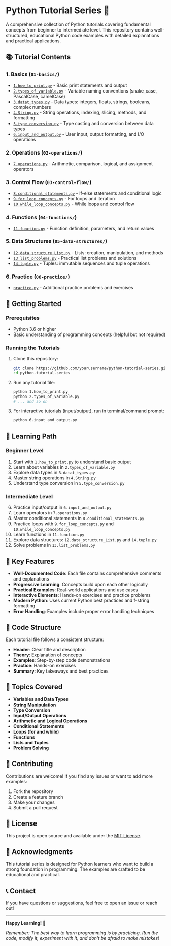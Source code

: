 # Python Tutorial Series 🐍

A comprehensive collection of Python tutorials covering fundamental concepts from beginner to intermediate level. This repository contains well-structured, educational Python code examples with detailed explanations and practical applications.

## 📚 Tutorial Contents

### 1. **Basics** (`01-basics/`)
- [`1.how_to_print.py`](01-basics/1.how_to_print.py) - Basic print statements and output
- [`2.types_of_variable.py`](01-basics/2.types_of_variable.py) - Variable naming conventions (snake_case, PascalCase, camelCase)
- [`3.datat_types.py`](01-basics/3.datat_types.py) - Data types: integers, floats, strings, booleans, complex numbers
- [`4.String.py`](01-basics/4.String.py) - String operations, indexing, slicing, methods, and formatting
- [`5.type_conversion.py`](01-basics/5.type_conversion.py) - Type casting and conversion between data types
- [`6.input_and_output.py`](01-basics/6.input_and_output.py) - User input, output formatting, and I/O operations

### 2. **Operations** (`02-operations/`)
- [`7.operations.py`](02-operations/7.operations.py) - Arithmetic, comparison, logical, and assignment operators

### 3. **Control Flow** (`03-control-flow/`)
- [`8.conditional_statements.py`](03-control-flow/8.conditional_statements.py) - If-else statements and conditional logic
- [`9.for_loop_concepts.py`](03-control-flow/9.for_loop_concepts.py) - For loops and iteration
- [`10.while_loop_concepts.py`](03-control-flow/10.while_loop_concepts.py) - While loops and control flow

### 4. **Functions** (`04-functions/`)
- [`11.function.py`](04-functions/11.function.py) - Function definition, parameters, and return values

### 5. **Data Structures** (`05-data-structures/`)
- [`12.data_structure_List.py`](05-data-structures/12.data_structure_List.py) - Lists: creation, manipulation, and methods
- [`13.list_problems.py`](05-data-structures/13.list_problems.py) - Practical list problems and solutions
- [`14.tuple.py`](05-data-structures/14.tuple.py) - Tuples: immutable sequences and tuple operations

### 6. **Practice** (`06-practice/`)
- [`practice.py`](06-practice/practice.py) - Additional practice problems and exercises

## 🚀 Getting Started

### Prerequisites
- Python 3.6 or higher
- Basic understanding of programming concepts (helpful but not required)

### Running the Tutorials
1. Clone this repository:
   ```bash
   git clone https://github.com/yourusername/python-tutorial-series.git
   cd python-tutorial-series
   ```

2. Run any tutorial file:
   ```bash
   python 1.how_to_print.py
   python 2.types_of_variable.py
   # ... and so on
   ```

3. For interactive tutorials (input/output), run in terminal/command prompt:
   ```bash
   python 6.input_and_output.py
   ```

## 📖 Learning Path

### Beginner Level
1. Start with `1.how_to_print.py` to understand basic output
2. Learn about variables in `2.types_of_variable.py`
3. Explore data types in `3.datat_types.py`
4. Master string operations in `4.String.py`
5. Understand type conversion in `5.type_conversion.py`

### Intermediate Level
6. Practice input/output in `6.input_and_output.py`
7. Learn operators in `7.operations.py`
8. Master conditional statements in `8.conditional_statements.py`
9. Practice loops with `9.for_loop_concepts.py` and `10.while_loop_concepts.py`
10. Learn functions in `11.function.py`
11. Explore data structures: `12.data_structure_List.py` and `14.tuple.py`
12. Solve problems in `13.list_problems.py`

## 🎯 Key Features

- **Well-Documented Code**: Each file contains comprehensive comments and explanations
- **Progressive Learning**: Concepts build upon each other logically
- **Practical Examples**: Real-world applications and use cases
- **Interactive Elements**: Hands-on exercises and practice problems
- **Modern Python**: Uses current Python best practices and f-string formatting
- **Error Handling**: Examples include proper error handling techniques

## 📝 Code Structure

Each tutorial file follows a consistent structure:
- **Header**: Clear title and description
- **Theory**: Explanation of concepts
- **Examples**: Step-by-step code demonstrations
- **Practice**: Hands-on exercises
- **Summary**: Key takeaways and best practices

## 🔧 Topics Covered

- **Variables and Data Types**
- **String Manipulation**
- **Type Conversion**
- **Input/Output Operations**
- **Arithmetic and Logical Operations**
- **Conditional Statements**
- **Loops (for and while)**
- **Functions**
- **Lists and Tuples**
- **Problem Solving**

## 🤝 Contributing

Contributions are welcome! If you find any issues or want to add more examples:

1. Fork the repository
2. Create a feature branch
3. Make your changes
4. Submit a pull request

## 📄 License

This project is open source and available under the [MIT License](LICENSE).

## 🙏 Acknowledgments

This tutorial series is designed for Python learners who want to build a strong foundation in programming. The examples are crafted to be educational and practical.

## 📞 Contact

If you have questions or suggestions, feel free to open an issue or reach out!

---

**Happy Learning! 🎉**

*Remember: The best way to learn programming is by practicing. Run the code, modify it, experiment with it, and don't be afraid to make mistakes!*
